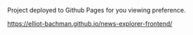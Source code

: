 Project deployed to Github Pages for you viewing preference.

https://elliot-bachman.github.io/news-explorer-frontend/
